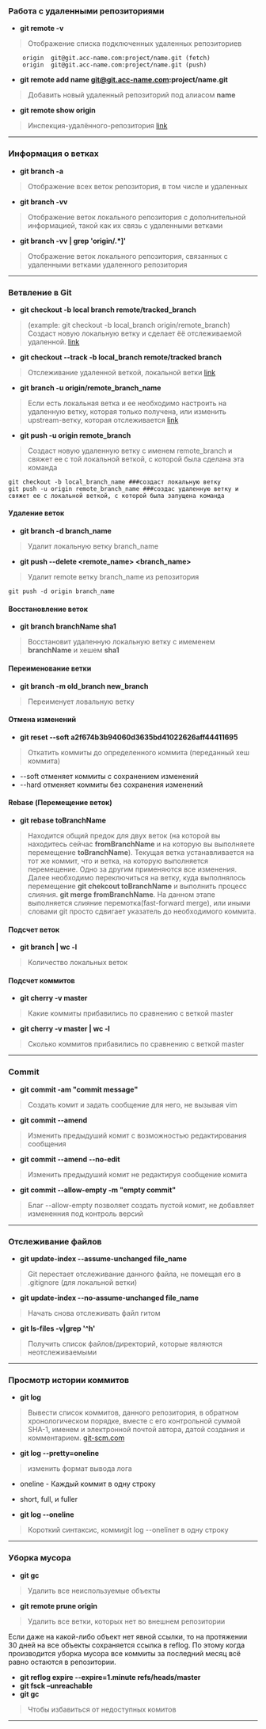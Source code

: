
### Работа с удаленными репозиториями

* **git remote -v**
> Отображение списка подключенных удаленных репозиториев
```
    origin  git@git.acc-name.com:project/name.git (fetch)
    origin  git@git.acc-name.com:project/name.git (push)
```

* **git remote add name git@git.acc-name.com:project/name.git**
> Добавить новый удаленный репозиторий под алиасом **name**

* **git remote show origin**  
> Инспекция-удалённого-репозитория [link](https://git-scm.com/book/ru/v1/Основы-Git-Работа-с-удалёнными-репозиториями#Инспекция-удалённого-репозитория)

***

### Информация о ветках
* **git branch  -a** 
> Отображение всех веток репозитория, в том числе и удаленных

* **git branch -vv** 
> Отображение веток локального репозитория с дополнительной информацией, такой как их связь с удаленными ветками

* **git branch -vv | grep 'origin/.*]'**
> Отображение веток локального репозитория, связанных с удаленными ветками удаленного репозитория

***

### Ветвление в Git
* **git checkout -b local branch remote/tracked_branch** 
> (example: git checkout -b local_branch origin/remote_branch)
Создаст новую локальную ветку и сделает ёё отслеживаемой удаленной. 
[link](https://git-scm.com/book/ru/v1/Ветвление-в-Git-Удалённые-ветки)

* **git checkout --track -b local_branch remote/tracked branch** 
> Отслеживание удаленной веткой, локальной ветки 
[link](https://git-scm.com/book/ru/v1/Ветвление-в-Git-Удалённые-ветки#Отслеживание-веток)

* **git branch -u origin/remote_branch_name** 
> Если есть локальная ветка и ее необходимо настроить на удаленную ветку, которая только получена, или изменить upstream-ветку, которая отслеживается 
[link](https://git-scm.com/book/ru/v2/Ветвление-в-Git-Удалённые-ветки)

* **git push -u origin remote_branch** 
> Создаст новую удаленную ветку с именем remote_branch и свяжет ее с той локальной веткой, с которой была сделана эта команда
```
git checkout -b local_branch_name ###создаст локальную ветку
git push -u origin remote_branch_name ###создас удаленную ветку и свяжет ее с локальной веткой, с которой была запущена команда
```

####  Удаление веток
* **git branch -d branch_name**
> Удалит локальную ветку branch_name
* **git push --delete <remote_name> <branch_name>**
> Удалит remote ветку branch_name из репозитория
```
git push -d origin branch_name
```
#### Восстановление веток
* **git branch branchName sha1**
> Восстановит удаленную локальную ветку с имеменем **branchName** и хешем **sha1**


#### Переименование ветки 
* **git branch -m old_branch new_branch**
> Переименует ловальную ветку
  
#### Отмена изменений
* **git reset --soft a2f674b3b94060d3635bd41022626aff44411695**
> Откатить коммиты до определенного коммита (переданный хеш коммита)
* --soft отменяет коммиты с сохранением изменений
* --hard отменяет коммиты без сохранения изменений

#### Rebase (Перемещение веток)
* **git rebase toBranchName**
> Находится общий предок для двух веток (на которой вы находитесь сейчас **fromBranchName** и на которую вы выполняете перемещение **toBranchName**). Текущая ветка устанавливается на тот же коммит, что и ветка, на которую выполняется перемещение. Одно за другим применяются все изменения. Далее необходимо переключиться на ветку, куда выполнялось перемещение **git chekcout toBranchName** и выполнить процесс слияния. **git merge fromBranchName**. На данном этапе выполняется слияние перемотка(fast-forward merge), или иными словами git просто сдвигает указатель до необходимого коммита.

#### Подсчет веток
* **git branch | wc -l**
> Количество локальных веток

#### Подсчет коммитов
* **git cherry -v master**
> Какие коммиты прибавились по сравнению с веткой master
* **git cherry -v master | wc -l**
> Сколько коммитов прибавились по сравнению с веткой master

***

### Commit
* **git commit -am "commit message"** 
> Создать комит и задать сообщение для него, не вызывая vim

* **git commit --amend** 
> Изменить предыдуший комит с возможностью редактирования сообщения 

* **git commit --amend --no-edit** 
> Изменить предыдуший комит не редактируя сообщение комита 

* **git commit --allow-empty -m "empty commit"**
> Благ --allow-empty позволяет создать пустой комит, не добавляет измененния под контроль версий 

***

### Отслеживание файлов
* **git update-index --assume-unchanged file_name** 
> Git перестает отслеживание данного файла, не помещая его в .gitignore (для локальной ветки)

* **git update-index --no-assume-unchanged file_name** 
> Начать снова отслеживать файл гитом

* **git ls-files -v|grep '^h'** 
> Получить список файлов/директорий, которые являются неотслеживаемыми 

***

### Просмотр истории коммитов
* **git log**
> Вывести список коммитов, данного репозитория, в обратном хронологическом порядке, вместе с его контрольной суммой SHA-1, именем и электронной почтой автора, датой создания и комментарием.
[git-scm.com](https://git-scm.com/book/ru/v1/Основы-Git-Просмотр-истории-коммитов)

* **git log --pretty=oneline**
> изменить формат вывода лога
* oneline - Каждый коммит в одну строку
* short, full, и fuller

* **git log --oneline**
> Короткий синтаксис, коммиgit log --onelineт в одну строку
***

### Уборка мусора

* **git gc**
> Удалить все неиспользуемые объекты

* **git remote prune origin**
> Удалить все ветки, которых нет во внешнем репозитории

Если даже на какой-либо объект нет явной ссылки, то на протяжении 30 дней на все объекты сохраняется ссылка в reflog. По этому когда производится уборка мусора все коммиты за последний месяц всё равно остаются в репозитории.

* **git reflog expire --expire=1.minute refs/heads/master**
* **git fsck –unreachable**
* **git gc**
> Чтобы избавиться от недоступных комитов
***
